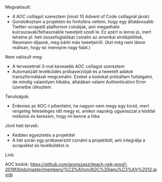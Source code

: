 Megvalósult:

- 4 AOC csillagot szereztem (most 10 Advent of Code csillagnál járok)
- Gondolkoztam a projekten és fontolóra vettem, hogy egy általánosabb Twitter-scrapelő platformot csináljak, ami megadható kulcsszavak/felhasználók tweetjeit szedi le. Ez azért is lenne jó, mert lehetne pl. heti összefoglalókat csinálni az amerikai elnökjelöltek, Neumann-díjasok, meg bárki más tweetjeiről. (Azt még nem látom reálisan, hogy ez mennyire nagy falat.)

Nem valósult meg:

- A tervezettnél 3-mal kevesebb AOC csillagot szereztem
- Automatizált levélküldés próbaverzióját és a tweetelt adatok transzformálását megcsinálni. Ezeket a kódokat próbáltam futtatgatni, de mindig valamilyen hibába, általában valami Authentication Error üzenetbe ütkoztem.

Tanulságok:

- Érdemes az AOC-t pihentetni, ha nagyon nem megy egy kicsit, mert rengeteg feleseleges idő megy el, amikor napokig ugyanazzal a kóddal mókolok és keresem, hogy mi benne a hiba

Jövő heti tervek:

- Kedden egyeztetés a projekttel
- A hét során egy próbaverziót csinálni a projektből, ami integrálja a scrapelést és levélküldést is 

Link:

AOC kódok: https://github.com/aronszaszi/teach-rajk-prog1-2019f/blob/master/members/%C3%A1ron/AOC%20janu%C3%A1r%2012.ipynb


